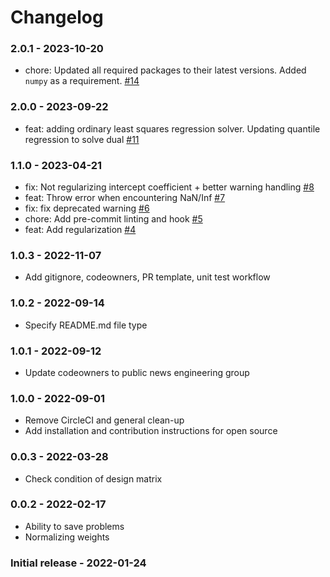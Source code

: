 # Changelog
### 2.0.1 - 2023-10-20
- chore: Updated all required packages to their latest versions.  Added `numpy` as a requirement. [#14](https://github.com/washingtonpost/elex-solver/pull/14)	

### 2.0.0 - 2023-09-22
- feat: adding ordinary least squares regression solver. Updating quantile regression to solve dual [#11](https://github.com/washingtonpost/elex-solver/pull/11)

### 1.1.0 - 2023-04-21
- fix: Not regularizing intercept coefficient + better warning handling [#8](https://github.com/washingtonpost/elex-solver/pull/8)
- feat: Throw error when encountering NaN/Inf [#7](https://github.com/washingtonpost/elex-solver/pull/7)
- fix: fix deprecated warning [#6](https://github.com/washingtonpost/elex-solver/pull/6)
- chore: Add pre-commit linting and hook [#5](https://github.com/washingtonpost/elex-solver/pull/5)
- feat: Add regularization [#4](https://github.com/washingtonpost/elex-solver/pull/4)

### 1.0.3 - 2022-11-07
 - Add gitignore, codeowners, PR template, unit test workflow

### 1.0.2 - 2022-09-14
 - Specify README.md file type

### 1.0.1 - 2022-09-12
 - Update codeowners to public news engineering group

### 1.0.0 - 2022-09-01
 - Remove CircleCI and general clean-up
 - Add installation and contribution instructions for open source

### 0.0.3 - 2022-03-28
 - Check condition of design matrix

### 0.0.2 - 2022-02-17
 - Ability to save problems
 - Normalizing weights

### Initial release - 2022-01-24
